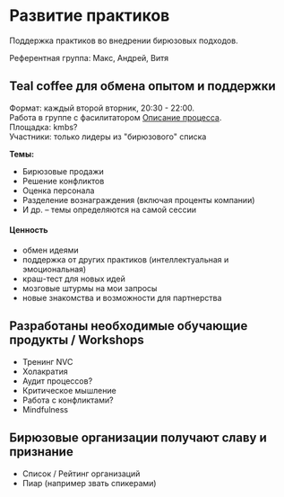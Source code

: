 # Развитие практиков

Поддержка практиков во внедрении бирюзовых подходов.

Референтная группа: Макс, Андрей, Витя

## Teal coffee для обмена опытом и поддержки

Формат: каждый второй вторник, 20:30 - 22:00.  
Работа в группе с фасилитатором [Описание процесса](https://www.youtube.com/watch?v=d0VBsZOBc_0).  
Площадка: kmbs?  
Участники: только лидеры из "бирюзового" списка

**Темы:**

* Бирюзовые продажи
* Решение конфликтов
* Оценка персонала
* Разделение вознаграждения \(включая проценты компании\)
* И др. – темы определяются на самой сессии

#### Ценность

* обмен идеями
* поддержка от других практиков \(интеллектуальная и эмоциональная\)
* краш-тест для новых идей
* мозговые штурмы на мои запросы
* новые знакомства и возможности для партнерства

## Разработаны необходимые обучающие продукты / Workshops

* Тренинг NVC
* Холакратия
* Аудит процессов?
* Критическое мышление
* Работа с конфликтами?
* Mindfulness

## Бирюзовые организации получают славу и признание

* Список / Рейтинг организаций
* Пиар \(например звать спикерами\)

